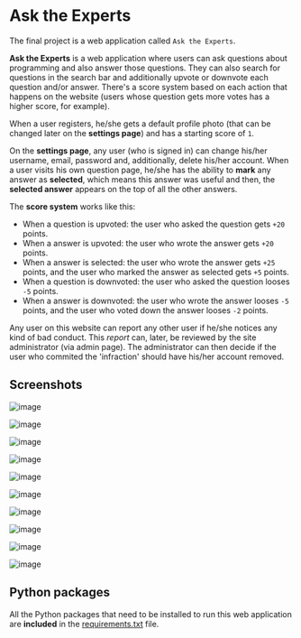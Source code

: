 # Ask the Experts

The final project is a web application called `Ask the Experts`.

**Ask the Experts** is a web application where users can ask questions about programming and also answer those questions. They can also search for questions in the search bar and additionally upvote or downvote each question and/or answer. There's a score system based on each action that happens on the website (users whose question gets more votes has a higher score, for example). 

When a user registers, he/she gets a default profile photo (that can be changed later on the **settings page**) and has a starting score of `1`.

On the **settings page**, any user (who is signed in) can change his/her username, email, password and, additionally, delete his/her account. When a user visits his own question page, he/she has the ability to **mark** any answer as **selected**, which means this answer was useful and then, the **selected answer** appears on the top of all the other answers.

The **score system** works like this:
- When a question is upvoted: the user who asked the question gets `+20` points.
- When a answer is upvoted: the user who wrote the answer gets `+20` points.
- When a answer is selected: the user who wrote the answer gets `+25` points, and the user who marked the answer as selected gets `+5` points.
- When a question is downvoted: the user who asked the question looses `-5` points.
- When a answer is downvoted: the user who wrote the answer looses `-5` points, and the user who voted down the answer looses `-2` points.

Any user on this website can report any other user if he/she notices any kind of bad conduct. This *report* can, later, be reviewed by the site administrator (via admin page). The administrator can then decide if the user who commited the 'infraction' should have his/her account removed.
## Screenshots

![image](https://user-images.githubusercontent.com/66797203/104956063-1ebdce00-59aa-11eb-9a4f-bded722d3496.png)

![image](https://user-images.githubusercontent.com/66797203/104955999-fe8e0f00-59a9-11eb-9954-078ac5344262.png)

![image](https://user-images.githubusercontent.com/66797203/104955874-b111a200-59a9-11eb-9c19-cbd0e3c0030b.png)

![image](https://user-images.githubusercontent.com/66797203/104955937-d6061500-59a9-11eb-8b90-bd0a38cc50d0.png)

![image](https://user-images.githubusercontent.com/66797203/104955960-e4ecc780-59a9-11eb-949a-1d39f8b3a022.png)


![image](https://user-images.githubusercontent.com/66797203/104955732-6abc4300-59a9-11eb-8d61-932f49c38b3f.png)

![image](https://user-images.githubusercontent.com/66797203/104955409-013c3480-59a9-11eb-99b4-787d4fd21f3a.png)

![image](https://user-images.githubusercontent.com/66797203/104955528-1b761280-59a9-11eb-9826-eb83c8269f2b.png)

![image](https://user-images.githubusercontent.com/66797203/104955649-3ba5d180-59a9-11eb-863f-1273bd5187fd.png)

![image](https://user-images.githubusercontent.com/66797203/104955676-4eb8a180-59a9-11eb-8a7f-f72477782f70.png)

## Python packages

All the Python packages that need to be installed to run this web application are **included** in the [requirements.txt](requirements.txt) file.

